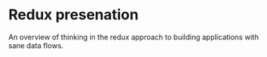 # Redux presenation

An overview of thinking in the redux approach to building applications with sane data flows.
